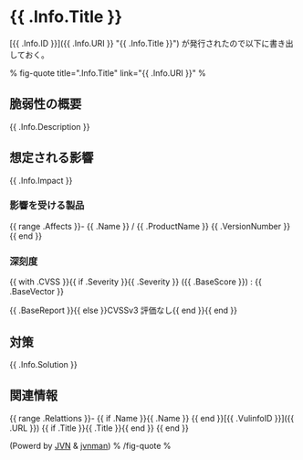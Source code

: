 # {{ .Info.Title }}

[{{ .Info.ID }}]({{ .Info.URI }} "{{ .Info.Title }}") が発行されたので以下に書き出しておく。

% fig-quote title=".Info.Title" link="{{ .Info.URI }}" %
## 脆弱性の概要

{{ .Info.Description }}

## 想定される影響

{{ .Info.Impact }}

### 影響を受ける製品

{{ range .Affects }}- {{ .Name }} / {{ .ProductName }} {{ .VersionNumber }}
{{ end }}

### 深刻度

{{ with .CVSS }}{{ if .Severity }}{{ .Severity }} ({{ .BaseScore }}) : {{ .BaseVector }}

{{ .BaseReport }}{{ else }}CVSSv3 評価なし{{ end }}{{ end }}

## 対策

{{ .Info.Solution }}

## 関連情報

{{ range .Relattions }}- {{ if .Name }}{{ .Name }} {{ end }}[{{ .VulinfoID }}]({{ .URL }}) {{ if .Title }}{{ .Title }}{{ end }}
{{ end }}

(Powerd by [JVN](https://jvn.jp/) & [jvnman](https://github.com/spiegel-im-spiegel/jvnman "spiegel-im-spiegel/jvnman: JVN Vulnerability Data Management"))
% /fig-quote %
